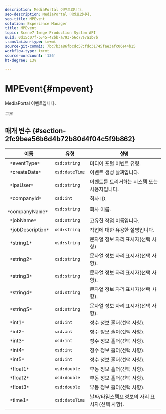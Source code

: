 ```yaml
---
description: MediaPortal 이벤트입니다.
seo-description: MediaPortal 이벤트입니다.
seo-title: MPEvent
solution: Experience Manager
title: MPEvent
topic: Scene7 Image Production System API
uuid: 0d15c07f-5545-42bb-a793-b6c77e7a1b7b
translation-type: tm+mt
source-git-commit: 7bc7b3a86fbcdc57cfdc31745fae3afc06e44b15
workflow-type: tm+mt
source-wordcount: '136'
ht-degree: 13%

---
```



# MPEvent{#mpevent}

MediaPortal 이벤트입니다.

구문

## 매개 변수 {#section-2fc9bea56b6d4b72b80d4f04c5f9b862}

| 이름 | 유형 | 설명 |
|---|---|---|
| ` *`eventType`*` | `xsd:string` | 미디어 포털 이벤트 유형. |
| ` *`createDate`*` | `xsd:dateTime` | 이벤트 생성 날짜입니다. |
| ` *`ipsUser`*` | `xsd:string` | 이벤트를 트리거하는 시스템 또는 사용자입니다. |
| ` *`companyId`*` | `xsd:int` | 회사 ID. |
| ` *`companyName`*` | `xsd:string` | 회사 이름. |
| ` *`jobName`*` | `xsd:string` | 고유한 작업 이름입니다. |
| ` *`jobDescription`*` | `xsd:string` | 작업에 대한 유용한 설명입니다. |
| ` *`string1`*` | `xsd:string` | 문자열 정보 자리 표시자(선택 사항). |
| ` *`string2`*` | `xsd:string` | 문자열 정보 자리 표시자(선택 사항). |
| ` *`string3`*` | `xsd:string` | 문자열 정보 자리 표시자(선택 사항). |
| ` *`string4`*` | `xsd:string` | 문자열 정보 자리 표시자(선택 사항). |
| ` *`string5`*` | `xsd:string` | 문자열 정보 자리 표시자(선택 사항). |
| ` *`int1`*` | `xsd:int` | 정수 정보 홀더(선택 사항). |
| ` *`int2`*` | `xsd:int` | 정수 정보 홀더(선택 사항). |
| ` *`int3`*` | `xsd:int` | 정수 정보 홀더(선택 사항). |
| ` *`int4`*` | `xsd:int` | 정수 정보 홀더(선택 사항). |
| ` *`int5`*` | `xsd:int` | 정수 정보 홀더(선택 사항). |
| ` *`float1`*` | `xsd:double` | 부동 정보 홀더(선택 사항). |
| ` *`float2`*` | `xsd:double` | 부동 정보 홀더(선택 사항). |
| ` *`float3`*` | `xsd:double` | 부동 정보 홀더(선택 사항). |
| ` *`time1`*` | `xsd:dateTime` | 날짜/타임스탬프 정보의 자리 표시자(선택 사항). |

